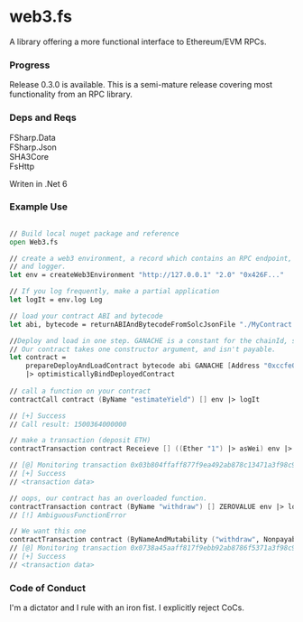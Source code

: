 # web3.fs
A library offering a more functional interface to Ethereum/EVM RPCs.

### Progress

Release 0.3.0 is available. This is a semi-mature release covering most functionality from an RPC library. 

### Deps and Reqs

FSharp.Data  
FSharp.Json  
SHA3Core  
FsHttp  

Writen in .Net 6  

### Example Use

```fsharp

// Build local nuget package and reference
open Web3.fs

// create a web3 environment, a record which contains an RPC endpoint, transaction monitor
// and logger.
let env = createWeb3Environment "http://127.0.0.1" "2.0" "0x426F..."

// If you log frequently, make a partial application
let logIt = env.log Log

// load your contract ABI and bytecode
let abi, bytecode = returnABIAndBytecodeFromSolcJsonFile "./MyContract.json"

//Deploy and load in one step. GANACHE is a constant for the chainId, set to 0x539
// Our contract takes one constructor argument, and isn't payable.
let contract = 
    prepareDeployAndLoadContract bytecode abi GANACHE [Address "0xccfe00b..."] ZEROVALUE env
    |> optimisticallyBindDeployedContract
  
// call a function on your contract
contractCall contract (ByName "estimateYield") [] env |> logIt

// [+] Success
// Call result: 1500364000000

// make a transaction (deposit ETH)
contractTransaction contract Receieve [] ((Ether "1") |> asWei) env |> logIt

// [@] Monitoring transaction 0x03b804ffaff877f9ea492ab878c13471a3f98c95fe7de9161464f52fba752064
// [+] Success
// <transaction data>

// oops, our contract has an overloaded function. 
contractTransaction contract (ByName "withdraw") [] ZEROVALUE env |> logIt
// [!] AmbiguousFunctionError

// We want this one
contractTransaction contract (ByNameAndMutability ("withdraw", Nonpayable)) [] ZEROVALUE env |> logIt
// [@] Monitoring transaction 0x0738a45aaff817f9ebb92ab8786f5371a3f98c95fe7de9161464f52fbaee54c0
// [+] Success
// <transaction data>
```

### Code of Conduct

I'm a dictator and I rule with an iron fist. I explicitly reject CoCs.
